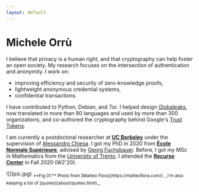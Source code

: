 ```yaml
---
layout: default
---
```


<div class="col-1">

# Michele Orrù

I believe that privacy is a human right, and that cryptography can help foster an open society.
My research focuses on the intersection of authentication and anonymity.
I work on:

- improving efficiency and security of zero-knowledge proofs,
- lightweight anonymous credential systems,
- confidential transactions.

I have contributed to Python, Debian, and Tor.
I helped design [Globaleaks](http://globaleaks.org/), now translated in more than 90 languages and used by more than 300 organizations,
and co-authored the cryptography behind Google's [Trust Tokens](https://developer.chrome.com/en/docs/privacy-sandbox/trust-tokens/).

I am currently a postdoctoral researcher at **[UC Berkeley](https://eecs.berkeley.edu/)** under
the supervision of [Alessandro Chiesa](https://people.eecs.berkeley.edu/~alexch/).
I got my PhD in 2020 from **[École Normale Supérieure](https://crypto.di.ens.fr/)**,
advised by [Georg Fuchsbauer](https://www.di.ens.fr/~fuchsbau).
Before, I got my MSc in Mathematics from the [University of Trento](http://www.maths.unitn.it/en).
I attended the **[Recurse Center](https://recurse.com/)** in Fall 2020 (W2'20).


</div>

<div class="col-2">
  ![](pic.jpg)
  <sub>**Fig 01.** Photo from [Matteo Flora](https://matteoflora.com/). _I'm also keeping a list of [quotes](about/quotes.html)._</sub>
</div>
